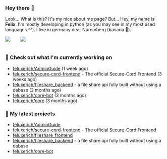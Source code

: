 ### Hey there 👋

Look... What is this? It's my nice about me page? But... Hey, my name is **Felix**. I'm mostly developing in python (as you may see in my most used languages ^^). I live in germany near Nuremberg (bavaria :beers:).
<div style="display: flex; flex-direction: row">
<img align="left" style="margin-right: 1rem" src="https://github-readme-stats.vercel.app/api?username=Feluxerich&theme=dark&show_icons=true&count_private=true">
<img align="right" style="margin-left: 1rem" src="https://github-readme-stats.vercel.app/api/top-langs/?username=Feluxerich&theme=dark">
</div>
<br style="visibility: hidden; width: 100%" />

### :construction_worker: Check out what I'm currently working on

- [feluxerich/AdminGuide](https://github.com/feluxerich/AdminGuide) (1 week ago)
- [feluxerich/secure-cord-frontend](https://github.com/feluxerich/secure-cord-frontend) - The official Secure-Cord Frontend (3 weeks ago)
- [feluxerich/fileshare_backend](https://github.com/feluxerich/fileshare_backend) - a file share api fully built without using a dabase (2 months ago)
- [feluxerich/core-bot](https://github.com/feluxerich/core-bot) (3 months ago)
- [feluxerich/core](https://github.com/feluxerich/core) (3 months ago)

### :seedling: My latest projects

- [feluxerich/AdminGuide](https://github.com/feluxerich/AdminGuide)
- [feluxerich/secure-cord-frontend](https://github.com/feluxerich/secure-cord-frontend) - The official Secure-Cord Frontend
- [feluxerich/fileshare_frontend](https://github.com/feluxerich/fileshare_frontend)
- [feluxerich/fileshare_backend](https://github.com/feluxerich/fileshare_backend) - a file share api fully built without using a dabase
- [feluxerich/core-bot](https://github.com/feluxerich/core-bot)
